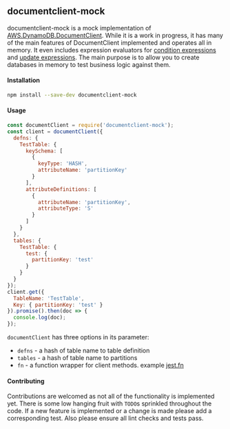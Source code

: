 ## documentclient-mock

documentclient-mock is a mock implementation of [AWS.DynamoDB.DocumentClient](https://docs.aws.amazon.com/AWSJavaScriptSDK/latest/AWS/DynamoDB/DocumentClient.html).
While it is a work in progress, it has many of the main features of DocumentClient implemented and operates all in memory. It even includes
expression evaluators for [condition expressions](https://docs.aws.amazon.com/amazondynamodb/latest/developerguide/Expressions.OperatorsAndFunctions.html) and [update expressions](https://docs.aws.amazon.com/amazondynamodb/latest/developerguide/Expressions.UpdateExpressions.html).
The main purpose is to allow you to create databases in memory to test business logic against them.

#### Installation

```bash
npm install --save-dev documentclient-mock
```

#### Usage

```js
const documentClient = require('documentclient-mock');
const client = documentClient({
  defns: {
    TestTable: {
      keySchema: [
        {
          keyType: 'HASH',
          attributeName: 'partitionKey'
        }
      ],
      attributeDefinitions: [
        {
          attributeName: 'partitionKey',
          attributeType: 'S'
        }
      ]
    }
  },
  tables: {
    TestTable: {
      test: {
        partitionKey: 'test'
      }
    }
  }
});
client.get({
  TableName: 'TestTable',
  Key: { partitionKey: 'test' }
}).promise().then(doc => {
  console.log(doc);
});
```

`documentClient` has three options in its parameter:

* `defns` - a hash of table name to table definition
* `tables` - a hash of table name to partitions
* `fn` - a function wrapper for client methods. example  [jest.fn](https://jestjs.io/docs/en/mock-functions)

#### Contributing

Contributions are welcomed as not all of the functionality is implemented yet.
There is some low hanging fruit with `TODO`s sprinkled throughout the code.
If a new feature is implemented or a change is made please add a corresponding test.
Also please ensure all lint checks and tests pass.
